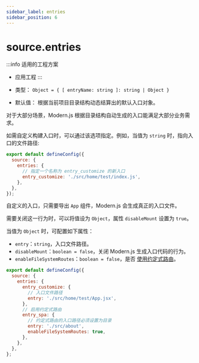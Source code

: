```yaml
---
sidebar_label: entries
sidebar_position: 6
---
```


# source.entries

:::info 适用的工程方案
* 应用工程
:::

* 类型： `Object = { [ entryName: string ]: string | Object }`
* 默认值： 根据当前项目目录结构动态结算出的默认入口对象。

对于大部分场景，Modern.js 根据目录结构自动生成的入口能满足大部分业务需求。

如需自定义构建入口时，可以通过该选项指定。例如，当值为 `string` 时，指向入口的文件路径:

```js title="modern.config.js"
export default defineConfig({
  source: {
    entries: {
      // 指定一个名称为 entry_customize 的新入口
      entry_customize: './src/home/test/index.js',
    },
  },
});
```

自定义的入口，只需要导出 `App` 组件，Modern.js 会生成真正的入口文件。

需要关闭这一行为时，可以将值设为 `Object`，属性 `disableMount` 设置为 `true`。


当值为 `Object` 时，可配置如下属性：

* `entry`：`string`，入口文件路径。
* `disableMount`：`boolean = false`，关闭 Modern.js 生成入口代码的行为。
* `enableFileSystemRoutes`：`boolean = false`，是否 [使用约定式路由](/docs/apis/hooks/mwa/src/pages)。

```js
export default defineConfig({
  source: {
    entries: {
      entry_customize: {
        // 入口文件路径
        entry: './src/home/test/App.jsx',
      },
      // 启用约定式路由
      entry_spa: {
        // 约定式路由的入口路径必须设置为目录
        entry: './src/about',
        enableFileSystemRoutes: true,
      },
    },
  },
};
```

